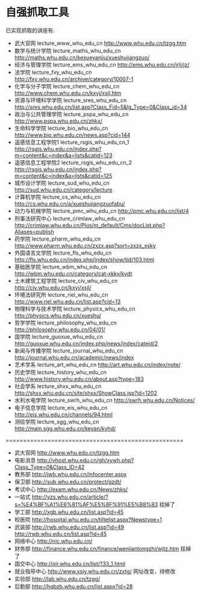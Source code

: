 # 自强抓取工具

已实现抓取的讲座有:

* 武大官网 lecture_www_whu_edu_cn http://www.whu.edu.cn/tzgg.htm
* 数学与统计学院 lecture_maths_whu_edu_cn http://maths.whu.edu.cn/kexueyanjiu/xueshujiangzuo/ 
* 经济与管理学院 lecture_ems_whu_edu_cn http://ems.whu.edu.cn/jrlj/jz/ 
* 法学院 lecture_fxy_whu_edu_cn http://fxy.whu.edu.cn/archive/category/10007-1 
* 化学与分子学院 lecture_chem_whu_edu_cn http://www.chem.whu.edu.cn/kxyj/xsjl.htm 
* 资源与环境科学学院 lecture_sres_whu_edu_cn http://sres.whu.edu.cn/list.asp?Class_Fid=5&lg_Type=0&Class_id=34 
* 政治与公共管理学院 lecture_pspa_whu_edu_cn http://www.pspa.whu.edu.cn/zhkx/ 
* 生命科学学院 lecture_bio_whu_edu_cn http://www.bio.whu.edu.cn/news.asp?cid=144 
* 遥感信息工程学院1 lecture_rsgis_whu_edu_cn_1 http://rsgis.whu.edu.cn/index.php?m=content&c=index&a=lists&catid=123 
* 遥感信息工程学院2 lecture_rsgis_whu_edu_cn_2 http://rsgis.whu.edu.cn/index.php?m=content&c=index&a=lists&catid=125 
* 城市设计学院 lecture_sud_whu_edu_cn http://sud.whu.edu.cn/category/lecture 
* 计算机学院 lecture_cs_whu_edu_cn http://cs.whu.edu.cn/a/xueshujiangzuofabu/ 
* 动力与机械学院 lecture_pmc_whu_edu_cn http://pmc.whu.edu.cn/list/4 
* 刑事法研究中心 lecture_crimlaw_whu_edu_cn http://crimlaw.whu.edu.cn/Plus/m_default/Cms/docList.php?Aliases=publish 
* 药学院 lecture_pharm_whu_edu_cn http://www.pharm.whu.edu.cn/zxzx.asp?sort=zxzx_xsky 
* 外国语言文学院 lecture_fls_whu_edu_cn http://fls.whu.edu.cn/index.php/index/show/tid/103.html 
* 基础医学院 lecture_wbm_whu_edu_cn http://wbm.whu.edu.cn/category/cat-xkky/kydt 
* 土木建筑工程学院 lecture_civ_whu_edu_cn http://civ.whu.edu.cn/kxyj/xsjl/ 
* 环境法研究所 lecture_riel_whu_edu_cn http://www.riel.whu.edu.cn/list.asp?cid=13 
* 物理科学与技术学院 lecture_physics_whu_edu_cn http://physics.whu.edu.cn/xueshu/ 
* 哲学学院 lecture_philosophy_whu_edu_cn http://philosophy.whu.edu.cn/04/01/ 
* 国学院 lecture_guoxue_whu_edu_cn http://guoxue.whu.edu.cn/index.php/news/index/cateid/2 
* 新闻与传播学院 lecture_journal_whu_edu_cn http://journal.whu.edu.cn/academic/news/index 
* 艺术学系 lecture_art_whu_edu_cn http://art.whu.edu.cn/index/note/ 
* 历史学院 lecture_history_whu_edu_cn http://www.history.whu.edu.cn/about.asp?type=183 
* 社会学系 lecture_shxx_whu_edu_cn http://shxx.whu.edu.cn/site/shxx/ShowClass.jsp?id=1202 
* 水利水电学院 lecture_swrh_whu_edu_cn http://swrh.whu.edu.cn/Notices/ 
* 电子信息学院 lecture_eis_whu_edu_cn http://eis.whu.edu.cn/channels/94.html 
* 测绘学院 lecture_sgg_whu_edu_cn http://main.sgg.whu.edu.cn/keyan/kyhd/ 

===================================================

* 武大官网 http://www.whu.edu.cn/tzgg.htm
* 电影消息 http://vhost.whu.edu.cn/gh/xywh.php?Class_Type=0&Class_ID=42
* 教务部 http://jwb.whu.edu.cn/infocenter.aspx
* 保卫部 http://sub.whu.edu.cn/protect/gzdt/
* 考试中心 http://exam.whu.edu.cn/News/zhks/
* 一站式 http://yzs.whu.edu.cn/article/?s=%E4%BF%A1%E6%81%AF%E5%8F%91%E5%B8%83 挂掉了
* 学工部 http://xgb.whu.edu.cn/list.asp?id=45
* 校医院 http://hospital.whu.edu.cn/tiltelist.aspx?Newstype=1
* 武装部 http://rwb.whu.edu.cn/list.asp?id=49
        http://rwb.whu.edu.cn/list.asp?id=45
* 网络中心 http://nic.whu.edu.cn/
* 财务部 http://finance.whu.edu.cn/finance/wenjiantongzhi/wjtz.htm 挂掉了
* 国交中心 http://oir.whu.edu.cn/list/?33_1.html
* 就业指导中心 http://www.xsjy.whu.edu.cn/zxtg/ 网址改变，待修改
* 实验部 http://lab.whu.edu.cn/tzgg/
* 后勤部 http://hqbzb.whu.edu.cn/list.aspx?id=28
